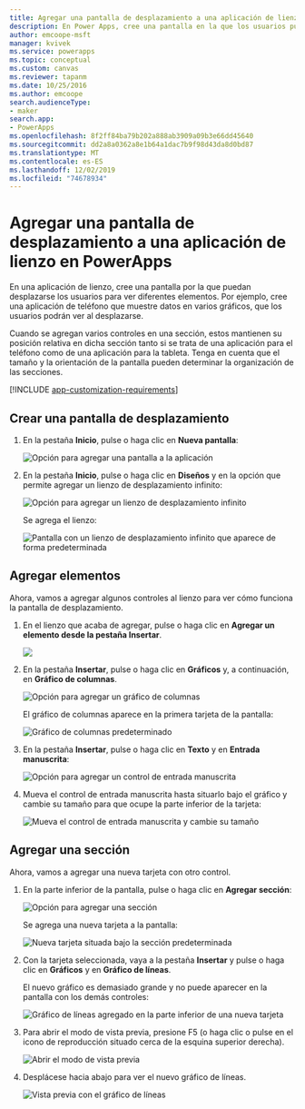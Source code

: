 ```yaml
---
title: Agregar una pantalla de desplazamiento a una aplicación de lienzo | Microsoft Docs
description: En Power Apps, cree una pantalla en la que los usuarios puedan desplazarse para mostrar más tipos de contenido de los que la pantalla puede mostrar a la vez en una aplicación de lienzo.
author: emcoope-msft
manager: kvivek
ms.service: powerapps
ms.topic: conceptual
ms.custom: canvas
ms.reviewer: tapanm
ms.date: 10/25/2016
ms.author: emcoope
search.audienceType:
- maker
search.app:
- PowerApps
ms.openlocfilehash: 8f2ff84ba79b202a888ab3909a09b3e66dd45640
ms.sourcegitcommit: dd2a8a0362a8e1b64a1dac7b9f98d43da8d0bd87
ms.translationtype: MT
ms.contentlocale: es-ES
ms.lasthandoff: 12/02/2019
ms.locfileid: "74678934"
---
```

# <a name="add-a-scrolling-screen-to-a-canvas-app-in-powerapps"></a>Agregar una pantalla de desplazamiento a una aplicación de lienzo en PowerApps

En una aplicación de lienzo, cree una pantalla por la que puedan desplazarse los usuarios para ver diferentes elementos. Por ejemplo, cree una aplicación de teléfono que muestre datos en varios gráficos, que los usuarios podrán ver al desplazarse.

Cuando se agregan varios controles en una sección, estos mantienen su posición relativa en dicha sección tanto si se trata de una aplicación para el teléfono como de una aplicación para la tableta. Tenga en cuenta que el tamaño y la orientación de la pantalla pueden determinar la organización de las secciones.  

[!INCLUDE [app-customization-requirements](../../includes/app-customization-requirements.md)]

## <a name="create-a-scrolling-screen"></a>Crear una pantalla de desplazamiento

1. En la pestaña **Inicio**, pulse o haga clic en **Nueva pantalla**:

    ![Opción para agregar una pantalla a la aplicación][1]

2. En la pestaña **Inicio**, pulse o haga clic en **Diseños** y en la opción que permite agregar un lienzo de desplazamiento infinito:  
   
    ![Opción para agregar un lienzo de desplazamiento infinito][2]
   
    Se agrega el lienzo:  
   
    ![Pantalla con un lienzo de desplazamiento infinito que aparece de forma predeterminada][3]

## <a name="add-elements"></a>Agregar elementos
Ahora, vamos a agregar algunos controles al lienzo para ver cómo funciona la pantalla de desplazamiento.

1. En el lienzo que acaba de agregar, pulse o haga clic en **Agregar un elemento desde la pestaña Insertar**.
   
    ![][4]
2. En la pestaña **Insertar**, pulse o haga clic en **Gráficos** y, a continuación, en **Gráfico de columnas**.
   
    ![Opción para agregar un gráfico de columnas][5]
   
    El gráfico de columnas aparece en la primera tarjeta de la pantalla:  
   
    ![Gráfico de columnas predeterminado][7]
3. En la pestaña **Insertar**, pulse o haga clic en **Texto** y en **Entrada manuscrita**:  
   
    ![Opción para agregar un control de entrada manuscrita][8]
4. Mueva el control de entrada manuscrita hasta situarlo bajo el gráfico y cambie su tamaño para que ocupe la parte inferior de la tarjeta:  
   
    ![Mueva el control de entrada manuscrita y cambie su tamaño][9]

## <a name="add-a-section"></a>Agregar una sección
Ahora, vamos a agregar una nueva tarjeta con otro control.

1. En la parte inferior de la pantalla, pulse o haga clic en **Agregar sección**:  
   
    ![Opción para agregar una sección][10]
   
    Se agrega una nueva tarjeta a la pantalla:  
   
    ![Nueva tarjeta situada bajo la sección predeterminada][11]
2. Con la tarjeta seleccionada, vaya a la pestaña **Insertar** y pulse o haga clic en **Gráficos** y en **Gráfico de líneas**.
   
    El nuevo gráfico es demasiado grande y no puede aparecer en la pantalla con los demás controles:  
   
    ![Gráfico de líneas agregado en la parte inferior de una nueva tarjeta][12]
3. Para abrir el modo de vista previa, presione F5 (o haga clic o pulse en el icono de reproducción situado cerca de la esquina superior derecha).
   
    ![Abrir el modo de vista previa](./media/add-scrolling-screen/open-preview.png)
4. Desplácese hacia abajo para ver el nuevo gráfico de líneas.  
   
    ![Vista previa con el gráfico de líneas][13]

[1]: ./media/add-scrolling-screen/add-screen.png
[2]: ./media/add-scrolling-screen/add-canvas.png
[3]: ./media/add-scrolling-screen/default-canvas.png
[4]: ./media/add-scrolling-screen/insert-visual.png
[5]: ./media/add-scrolling-screen/add-chart.png
[7]: ./media/add-scrolling-screen/default-chart.png
[8]: ./media/add-scrolling-screen/add-pen.png
[9]: ./media/add-scrolling-screen/move-resize-pen.png
[10]: ./media/add-scrolling-screen/add-section.png
[11]: ./media/add-scrolling-screen/new-card.png
[12]: ./media/add-scrolling-screen/add-line-chart.png
[13]: ./media/add-scrolling-screen/line-chart-preview.png
